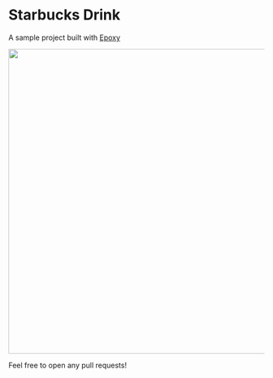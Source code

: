 # Starbucks Drink

A sample project built with [Epoxy](https://github.com/airbnb/epoxy)

<img src="https://raw.githubusercontent.com/seanghay/starbucks-drinks/master/1.%20Screens%402x.png" width=600>


Feel free to open any pull requests!

